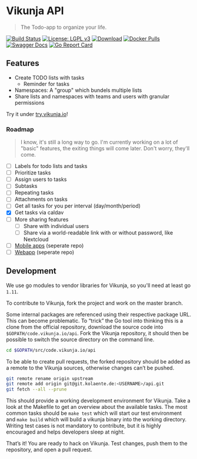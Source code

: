 # Vikunja API

> The Todo-app to organize your life.

[![Build Status](https://drone.kolaente.de/api/badges/vikunja/api/status.svg)](https://drone.kolaente.de/vikunja/api)
[![License: LGPL v3](https://img.shields.io/badge/License-LGPL%20v3-blue.svg)](LICENSE)
[![Download](https://img.shields.io/badge/download-v0.4-brightgreen.svg)](https://storage.kolaente.de/minio/vikunja/)
[![Docker Pulls](https://img.shields.io/docker/pulls/vikunja/api.svg)](https://hub.docker.com/r/vikunja/api/)
[![Swagger Docs](https://img.shields.io/badge/swagger-docs-brightgreen.svg)](https://try.vikunja.io/api/v1/swagger)
[![Go Report Card](https://goreportcard.com/badge/git.kolaente.de/vikunja/api)](https://goreportcard.com/report/git.kolaente.de/vikunja/api)

## Features

* Create TODO lists with tasks
  * Reminder for tasks
* Namespaces: A "group" which bundels multiple lists
* Share lists and namespaces with teams and users with granular permissions

Try it under [try.vikunja.io](https://try.vikunja.io)!

### Roadmap

> I know, it's still a long way to go. I'm currently working on a lot of "basic" features, the exiting things will come later. Don't worry, they'll come.

* [ ] Labels for todo lists and tasks
* [ ] Prioritize tasks
* [ ] Assign users to tasks
* [ ] Subtasks
* [ ] Repeating tasks
* [ ] Attachments on tasks
* [ ] Get all tasks for you per interval (day/month/period)
* [x] Get tasks via caldav
* [ ] More sharing features
  * [ ] Share with individual users
  * [ ] Share via a world-readable link with or without password, like Nextcloud

* [ ] [Mobile apps](https://code.vikunja.io/app) (seperate repo)
* [ ] [Webapp](https://code.vikunja.io/frontend) (seperate repo)

## Development

We use go modules to vendor libraries for Vikunja, so you'll need at least go `1.11`.

To contribute to Vikunja, fork the project and work on the master branch.

Some internal packages are referenced using their respective package URL. This can become problematic. To “trick” the Go tool into thinking this is a clone from the official repository, download the source code into `$GOPATH/code.vikunja.io/api`. Fork the Vikunja repository, it should then be possible to switch the source directory on the command line.

```bash
cd $GOPATH/src/code.vikunja.io/api
```

To be able to create pull requests, the forked repository should be added as a remote to the Vikunja sources, otherwise changes can’t be pushed.

```bash
git remote rename origin upstream
git remote add origin git@git.kolaente.de:<USERNAME>/api.git
git fetch --all --prune
```

This should provide a working development environment for Vikunja. Take a look at the Makefile to get an overview about the available tasks. The most common tasks should be `make test` which will start our test environment and `make build` which will build a vikunja binary into the working directory. Writing test cases is not mandatory to contribute, but it is highly encouraged and helps developers sleep at night.

That’s it! You are ready to hack on Vikunja. Test changes, push them to the repository, and open a pull request.
